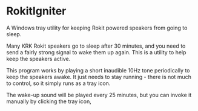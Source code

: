 # RokitIgniter
A Windows tray utility for keeping Rokit powered speakers from going to sleep.

Many KRK Rokit speakers go to sleep after 30 minutes, and you need to send a fairly strong signal to wake them up again. This is a utility to help keep the speakers active.

This program works by playing a short inaudible 10Hz tone periodically to keep the speakers awake. It just needs to stay running - there is not much to control,
so it simply runs as a tray icon.

The wake-up sound will be played every 25 minutes, but you can invoke it manually by clicking the tray icon, 

